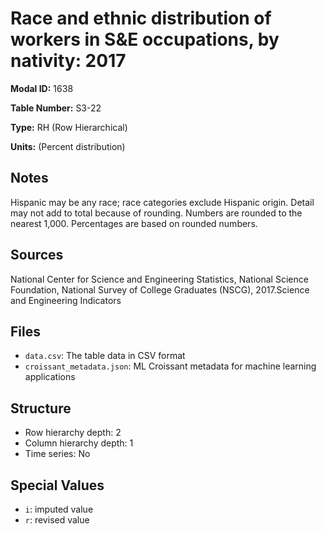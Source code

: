 # Race and ethnic distribution of workers in S&E occupations, by nativity: 2017

**Modal ID:** 1638

**Table Number:** S3-22

**Type:** RH (Row Hierarchical)

**Units:** (Percent distribution)

## Notes

Hispanic may be any race; race categories exclude Hispanic origin. Detail may not add to total because of rounding. Numbers are rounded to the nearest 1,000. Percentages are based on rounded numbers.

## Sources

National Center for Science and Engineering Statistics, National Science Foundation, National Survey of College Graduates (NSCG), 2017.Science and Engineering Indicators

## Files

- `data.csv`: The table data in CSV format
- `croissant_metadata.json`: ML Croissant metadata for machine learning applications

## Structure

- Row hierarchy depth: 2
- Column hierarchy depth: 1
- Time series: No

## Special Values

- `i`: imputed value
- `r`: revised value
